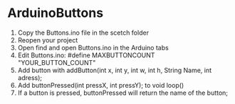 # ArduinoButtons
1. Copy the Buttons.ino file in the scetch folder
2. Reopen your project
3. Open find and open Buttons.ino in the Arduino tabs
4. Edit Buttons.ino: #define MAXBUTTONCOUNT "YOUR_BUTTON_COUNT"
5. Add button with addButton(int x, int y, int w, int h, String Name, int adress);
6. Add buttonPressed(int pressX, int pressY); to void loop()
7. If a button is pressed, buttonPressed will return the name of the button;
